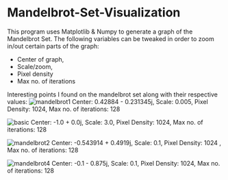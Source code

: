 # Mandelbrot-Set-Visualization
This program uses Matplotlib &amp; Numpy to generate a graph of the Mandelbrot Set. 
The following variables can be tweaked in order to zoom in/out certain parts of the graph: 
  * Center of graph,  
  * Scale/zoom,  
  * Pixel density
  * Max no. of iterations



Interesting points I found on the mandelbrot set along with their respective values:
![mandelbrot1](https://github.com/gauravd12345/Mandelbrot-Set-Visualization/assets/55636921/86072471-fe0d-4298-94ea-8a677355abad)
Center: 0.42884 - 0.231345j, Scale: 0.005, Pixel Density: 1024, Max no. of iterations: 128



![basic](https://github.com/gauravd12345/Mandelbrot-Set-Visualization/assets/55636921/b79d8b87-6745-4cd0-8f48-5b32429113f6)
Center: -1.0 + 0.0j, Scale: 3.0, Pixel Density: 1024, Max no. of iterations: 128 



![mandelbrot2](https://github.com/gauravd12345/Mandelbrot-Set-Visualization/assets/55636921/29a34799-0f57-43ff-84db-5110fbc9775f)
Center: -0.543914 + 0.4919j, Scale: 0.1, Pixel Density: 1024 , Max no. of iterations: 128 


![mandelbrot4](https://github.com/gauravd12345/Mandelbrot-Set-Visualization/assets/55636921/e277ad7c-524e-4b0c-b0e9-ac045c4bc88d)
Center: -0.1 - 0.875j, Scale: 0.1, Pixel Density: 1024, Max no. of iterations: 128 

